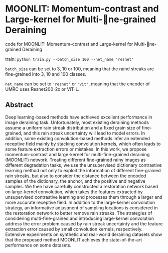 # MOONLIT: Momentum-contrast and Large-kernel for Multi-ne-grained Deraining
code for MOONLIT: Momentum-contrast and Large-kernel for Multi-ne-grained Deraining

train:
`python train.py --batch_size 100 --net_name 'resnet'`

`batch_size` can be set to 3, 10 or 100, meaning that the raind streaks are fine-grained into 3, 10 and 100 classes.

`net_name` can be set to `'resnet'` or `'vit'`, meaning that the encoder of UMRC uses Resnet200-2x or ViT-L.

## Abstract
Deep learning-based methods have achieved excellent performance in image deraining task. Unfortunately, most existing deraining methods assume a uniform rain streak distribution and a fixed grain size of fine-grained, and this rain streak uncertainty will lead to model errors. In addition, some existing convolution-based methods infer an extended receptive field mainly by stacking convolution kernels, which often leads to some feature extraction errors or mistakes. In this work, we propose momentum-contrast and large-kernel for multi-fine-grained deraining (MOONLIT) network. Treating different fine-grained rainy images as different degradation tasks, we use the unsupervised dictionary contrastive learning method not only to exploit the information of different fine-grained rain streaks, but also to consider the distance between the encoded samples of the dictionary, the anchor, and the positive and negative samples. We then have carefully constructed a restoration network based on large-kernel convolution, which takes the features extracted by unsupervised contrastive learning and processes them through a larger and more accurate receptive field. In addition to the large-kernel convolution strategy, an informative adjustment of sampling locations is considered in the restoration network to better remove rain streaks. The strategies of considering multi-fine-grained and introducing large-kernel convolution address the error problem caused by rain streak uncertainty and the feature extraction error caused by small convolution kernels, respectively. Extensive experiments on synthetic and real-world deraining datasets show that the proposed method MOONLIT achieves the state-of-the-art performance on some datasets.

